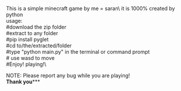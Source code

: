 This is a simple minecraft game by me = saran\ 
it is 1000% created by python\
usage:\
        #download the zip folder\
        #extract to any folder\
        #pip install pyglet\
        #cd  to/the/extracted/folder\
        #type "python main.py" in the terminal or command prompt\
        # use wasd to move \
        #Enjoy! playing!\

NOTE: Please report any bug while you are playing!\
 **********************************Thank you*************************************
